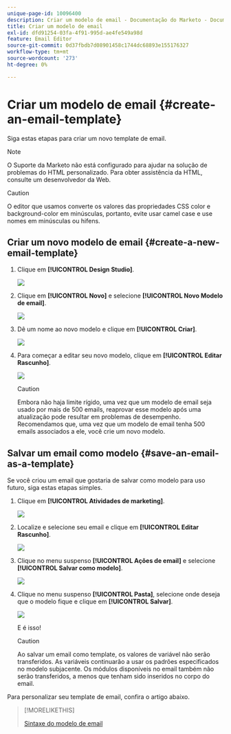 ```yaml
---
unique-page-id: 10096400
description: Criar um modelo de email - Documentação do Marketo - Documentação do produto
title: Criar um modelo de email
exl-id: dfd91254-03fa-4f91-995d-ae4fe549a98d
feature: Email Editor
source-git-commit: 0d37fbdb7d08901458c1744dc68893e155176327
workflow-type: tm+mt
source-wordcount: '273'
ht-degree: 0%

---
```


# Criar um modelo de email {#create-an-email-template}

Siga estas etapas para criar um novo template de email.

>[!NOTE]
>
>O Suporte da Marketo não está configurado para ajudar na solução de problemas do HTML personalizado. Para obter assistência da HTML, consulte um desenvolvedor da Web.

>[!CAUTION]
>
>O editor que usamos converte os valores das propriedades CSS color e background-color em minúsculas, portanto, evite usar camel case e use nomes em minúsculas ou hifens.

## Criar um novo modelo de email {#create-a-new-email-template}

1. Clique em **[!UICONTROL Design Studio]**.

   ![](assets/designstudio.png)

1. Clique em **[!UICONTROL Novo]** e selecione **[!UICONTROL Novo Modelo de email]**.

   ![](assets/ds-two.png)

1. Dê um nome ao novo modelo e clique em **[!UICONTROL Criar]**.

   ![](assets/three-1.png)

1. Para começar a editar seu novo modelo, clique em **[!UICONTROL Editar Rascunho]**.

   ![](assets/4.png)

   >[!CAUTION]
   >
   >Embora não haja limite rígido, uma vez que um modelo de email seja usado por mais de 500 emails, reaprovar esse modelo após uma atualização pode resultar em problemas de desempenho. Recomendamos que, uma vez que um modelo de email tenha 500 emails associados a ele, você crie um novo modelo.

## Salvar um email como modelo {#save-an-email-as-a-template}

Se você criou um email que gostaria de salvar como modelo para uso futuro, siga estas etapas simples.

1. Clique em **[!UICONTROL Atividades de marketing]**.

   ![](assets/one.png)

1. Localize e selecione seu email e clique em **[!UICONTROL Editar Rascunho]**.

   ![](assets/two-1.png)

1. Clique no menu suspenso **[!UICONTROL Ações de email]** e selecione **[!UICONTROL Salvar como modelo]**.

   ![](assets/four-1.png)

1. Clique no menu suspenso **[!UICONTROL Pasta]**, selecione onde deseja que o modelo fique e clique em **[!UICONTROL Salvar]**.

   ![](assets/five-1.png)

   E é isso!

   >[!CAUTION]
   >
   >Ao salvar um email como template, os valores de variável não serão transferidos. As variáveis continuarão a usar os padrões especificados no modelo subjacente. Os módulos disponíveis no email também não serão transferidos, a menos que tenham sido inseridos no corpo do email.

Para personalizar seu template de email, confira o artigo abaixo.

>[!MORELIKETHIS]
>
>[Sintaxe do modelo de email](/help/marketo/product-docs/email-marketing/general/email-editor-2/email-template-syntax.md)
